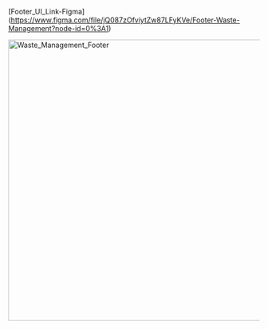 [Footer_UI_Link-Figma]
 (https://www.figma.com/file/jQ087zOfviytZw87LFyKVe/Footer-Waste-Management?node-id=0%3A1) 
 
 
 
<img width="563" alt="Waste_Management_Footer" src="https://user-images.githubusercontent.com/78612493/194458407-714bd06f-f8fb-41b2-8d17-d1b2e8e80ecb.png">
